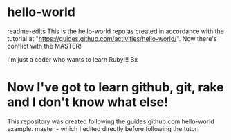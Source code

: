 # hello-world
readme-edits
This is the hello-world repo as created in accordance with the tutorial at "https://guides.github.com/activities/hello-world/".
Now there's conflict with the MASTER!

I'm just a coder who wants to learn Ruby!!!
Bx

Now I've got to learn github, git, rake and I don't know what else!
=======
This repository was created following the guides.github.com hello-world example.
master - which I edited directly before following the tutor!

